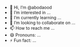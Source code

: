 - 👋 Hi, I’m @abodaood
- 👀 I’m interested in ...
- 🌱 I’m currently learning ...
- 💞️ I’m looking to collaborate on ...
- 📫 How to reach me ...
- 😄 Pronouns: ...
- ⚡ Fun fact: ...

<!---
abodaood/abodaood is a ✨ special ✨ repository because its `README.md` (this file) appears on your GitHub profile.
You can click the Preview link to take a look at your changes.
--->
